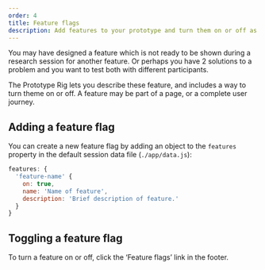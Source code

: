 ```yaml
---
order: 4
title: Feature flags
description: Add features to your prototype and turn them on or off as needed.
---
```


You may have designed a feature which is not ready to be shown during a research session for another feature. Or perhaps you have 2 solutions to a problem and you want to test both with different participants.

The Prototype Rig lets you describe these feature, and includes a way to turn theme on or off. A feature may be part of a page, or a complete user journey.

## Adding a feature flag

You can create a new feature flag by adding an object to the `features` property in the default session data file (`./app/data.js`):

```js
features: {
  'feature-name' {
    on: true,
    name: 'Name of feature',
    description: 'Brief description of feature.'
  }
}
```

## Toggling a feature flag

To turn a feature on or off, click the ‘Feature flags’ link in the footer.
